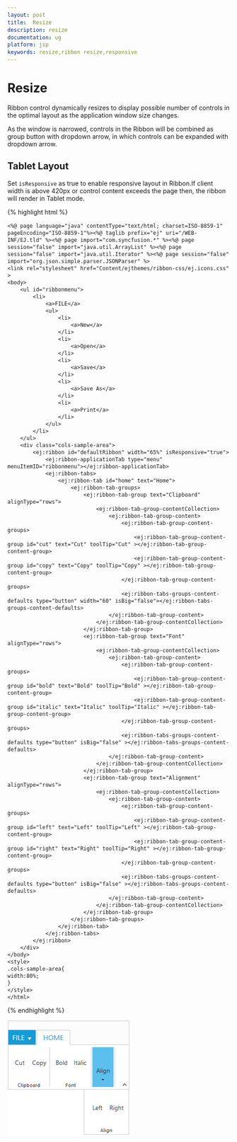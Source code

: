 ```yaml
---
layout: post
title:  Resize
description: resize
documentation: ug
platform: jsp
keywords: resize,ribbon resize,responsive
---
```


# Resize 

Ribbon control dynamically resizes to display possible number of controls in the optimal layout as the application window size changes.

As the window is narrowed, controls in the Ribbon will be combined as group button with dropdown arrow, in which controls can be expanded with dropdown arrow.

## Tablet Layout 

Set `isResponsive` as true to enable responsive layout in Ribbon.If client width is above  420px or control content exceeds the page then, the ribbon will render in Tablet mode.

{% highlight html %}

    <%@ page language="java" contentType="text/html; charset=ISO-8859-1"
    pageEncoding="ISO-8859-1"%><%@ taglib prefix="ej" uri="/WEB-INF/EJ.tld" %><%@ page import="com.syncfusion.*" %><%@ page session="false" import="java.util.ArrayList" %><%@ page session="false" import="java.util.Iterator" %><%@ page session="false" import="org.json.simple.parser.JSONParser" %>
    <link rel="stylesheet" href="Content/ejthemes/ribbon-css/ej.icons.css" >
	<body>
		<ul id="ribbonmenu">
			<li>
				<a>FILE</a>
				<ul>
					<li>
						<a>New</a>
					</li>
					<li>
						<a>Open</a>
					</li>
					<li>
						<a>Save</a>
					</li>
					<li>
						<a>Save As</a>
					</li>
					<li>
						<a>Print</a>
					</li>
				</ul>
			</li>
		</ul>
		<div class="cols-sample-area">
			<ej:ribbon id="defaultRibbon" width="65%" isResponsive="true">
				<ej:ribbon-applicationTab type="menu" menuItemID="ribbonmenu"></ej:ribbon-applicationTab>
				<ej:ribbon-tabs>
					<ej:ribbon-tab id="home" text="Home">
						<ej:ribbon-tab-groups>
							<ej:ribbon-tab-group text="Clipboard" alignType="rows">
								<ej:ribbon-tab-group-contentCollection>
									<ej:ribbon-tab-group-content>
										<ej:ribbon-tab-group-content-groups>
											<ej:ribbon-tab-group-content-group id="cut" text="Cut" toolTip="Cut" ></ej:ribbon-tab-group-content-group>
											<ej:ribbon-tab-group-content-group id="copy" text="Copy" toolTip="Copy" ></ej:ribbon-tab-group-content-group>
										</ej:ribbon-tab-group-content-groups>
										<ej:ribbon-tabs-groups-content-defaults type="button" width="60" isBig="false"></ej:ribbon-tabs-groups-content-defaults>
									</ej:ribbon-tab-group-content>
								</ej:ribbon-tab-group-contentCollection>
							</ej:ribbon-tab-group>
							<ej:ribbon-tab-group text="Font" alignType="rows">
								<ej:ribbon-tab-group-contentCollection>
									<ej:ribbon-tab-group-content>
										<ej:ribbon-tab-group-content-groups>
											<ej:ribbon-tab-group-content-group id="bold" text="Bold" toolTip="Bold" ></ej:ribbon-tab-group-content-group>
											<ej:ribbon-tab-group-content-group id="italic" text="Italic" toolTip="Italic" ></ej:ribbon-tab-group-content-group>
										</ej:ribbon-tab-group-content-groups>
										<ej:ribbon-tabs-groups-content-defaults type="button" isBig="false" ></ej:ribbon-tabs-groups-content-defaults>
									</ej:ribbon-tab-group-content>		
								</ej:ribbon-tab-group-contentCollection>
							</ej:ribbon-tab-group>
							<ej:ribbon-tab-group text="Alignment" alignType="rows">
								<ej:ribbon-tab-group-contentCollection>
									<ej:ribbon-tab-group-content>
										<ej:ribbon-tab-group-content-groups>
											<ej:ribbon-tab-group-content-group id="left" text="Left" toolTip="Left" ></ej:ribbon-tab-group-content-group>
											<ej:ribbon-tab-group-content-group id="right" text="Right" toolTip="Right" ></ej:ribbon-tab-group-content-group>
										</ej:ribbon-tab-group-content-groups>
										<ej:ribbon-tabs-groups-content-defaults type="button" isBig="false" ></ej:ribbon-tabs-groups-content-defaults>
									</ej:ribbon-tab-group-content>		
								</ej:ribbon-tab-group-contentCollection>
							</ej:ribbon-tab-group>
						</ej:ribbon-tab-groups>
					</ej:ribbon-tab>
				</ej:ribbon-tabs>
			</ej:ribbon>
		</div>
	</body>
	<style>
    .cols-sample-area{
    width:80%;
    }
    </style>
    </html>

{% endhighlight %}

![](Resize_images/Resize_img1.png)

